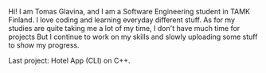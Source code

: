 Hi! I am Tomas Glavina, and I am a Software Engineering student in TAMK Finland. 
I love coding and learning everyday different stuff. As for my studies are quite taking me a lot of my time, I don't have much time for projects
But I continue to work on my skills and slowly uploading some stuff to show my progress.

Last project: Hotel App (CLI) on C++.
